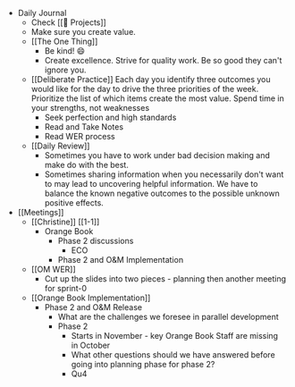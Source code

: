 - Daily Journal
	- Check [[🚧 Projects]]
	- Make sure you create value.
	- [[The One Thing]]
		- Be kind! 😄
		- Create excellence. Strive for quality work. Be so good they can't ignore you.
	- [[Deliberate Practice]] Each day you identify three outcomes you would like for the day to drive the three priorities of the week. Prioritize the list of which items create the most value. Spend time in your strengths, not weaknesses
		- Seek perfection and high standards
		- Read and Take Notes
		- Read WER process
	- [[Daily Review]]
		- Sometimes you have to work under bad decision making and make do with the best.
		- Sometimes sharing information when you necessarily don't want to may lead to uncovering helpful information. We have to balance the known negative outcomes to the possible unknown positive effects.
- [[Meetings]]
	- [[Christine]] [[1-1]]
		- Orange Book
			- Phase 2 discussions
				- ECO
			- Phase 2 and O&M Implementation
	- [[OM WER]]
		- Cut up the slides into two pieces - planning then another meeting for sprint-0
	- [[Orange Book Implementation]]
		- Phase 2 and O&M Release
			- What are the challenges we foresee in parallel development
			- Phase 2
				- Starts in November - key Orange Book Staff are missing in October
				- What other questions should we have answered before going into planning phase for phase 2?
				- Qu4